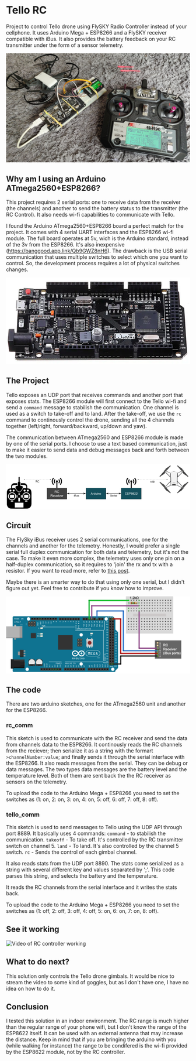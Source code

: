# Tello RC
Project to control Tello drone using FlySKY Radio Controller instead of your cellphone. It uses Arduino Mega + ESP8266 and a FlySKY receiver compatible with iBus. It also provides the battery feedback on your RC transmitter under the form of a sensor telemetry.

![Tello, FlySky transmitter and Arduino board](/page/project.jpg)

## Why am I using an Arduino ATmega2560+ESP8266?
This project requires 2 serial ports: one to receive data from the receiver (the channels) and another to send the battery status to the transmitter (the RC Control). It also needs wi-fi capabilities to communicate with Tello.

I found the Arduino ATmega2560+ESP8266 board a perfect match for the project. It comes with 4 serial UART interfaces and the ESP8266 wi-fi module. The full board operates at 5v, wich is the Arduino standard, instead of the 3v from the ESP8266. It's also inexpensive (https://banggood.app.link/Qb9GWZ8nH6). The drawback is the USB serial communication that uses multiple switches to select which one you want to control. So, the development process requires a lot of physical switches changes.

![Arduino Mega + ESP8266](/page/arduino_mega.png)

## The Project
Tello  exposes an UDP port that receives commands and another port that exposes stats. The ESP8266 module will first connect to the Tello wi-fi and send a `command` message to stabilish the communication. One channel is used as a switch to take-off and to land. After the take-off, we use the `rc` command to continously control the drone, sending all the 4 channels together (left/right, forward/backward, up/down and yaw).

The communication between ATmega2560 and ESP8266 module is made by one of the serial ports. I choose to use a text based communication, just to make it easier to send data and debug messages back and forth between the two modules.

![Project schema](/page/project.png)

## Circuit

The FlySky iBus receiver uses 2 serial communications, one for the channels and another for the telemetry. Honestly, I would prefer a single serial full duplex communication for both data and telemetry, but it's not the case. To make it even more complex, the telemetry uses only one pin on a half-duplex communication, so it requires to 'join' the rx and tx with a resistor. If you want to read more, refer to [this post](https://github.com/betaflight/betaflight/wiki/Single-wire-FlySky-(IBus)-telemetry).

Maybe there is an smarter way to do that using only one serial, but I didn't figure out yet. Feel free to contribute if you know how to improve.

![Circuit schema](/page/schema.png)

## The code

There are two arduino sketches, one for the ATmega2560 unit and another for the ESP8266.

### rc_comm

This sketch is used to communicate with the RC receiver and send the data from channels data to the ESP8266. It continously reads the RC channels from the reciever; then serialize it as a string with the formart `>channelNumber:value`; and finally sends it through the serial interface with the ESP8266. It also reads messages from the serial. They can be debug or data messages. The two types data messages are the battery level and the temperature level. Both of them are sent back the the RC receiver as sensors on the telemetry.

To upload the code to the Arduino Mega + ESP8266 you need to set the switches as (1: on, 2: on, 3: on, 4: on, 5: off, 6: off, 7: off, 8: off).

### tello_comm

This sketch is used to send messages to Tello using the UDP API through port 8889. It basically uses 4 commands:
`command` - to stabilish the communication.
`takeoff` - To take off. It's controlled by the RC transmitter switch on channel 5.
`land` - To land. It's also controlled by the channel 5 switch.
`rc` - Sends the control of each gimbal channel.

It also reads stats from the UDP port 8890. The stats come serialized as a string with several different key and values separated by ';'. This code parses this string, and selects the battery and the temperature.

It reads the RC channels from the serial interface and it writes the stats back.

To upload the code to the Arduino Mega + ESP8266 you need to set the switches as (1: off, 2: off, 3: off, 4: off, 5: on, 6: on, 7: on, 8: off).

## See it working

![Video of RC controller working](/page/tello_rc.gif)

## What to do next?
This solution only controls the Tello drone gimbals. It would be nice to stream the video to some kind of goggles, but as I don't have one, I have no idea on how to do it.

## Conclusion

I tested this solution in an indoor environment. The RC range is much higher than the regular range of your phone wifi, but I don't know the range of the ESP8622 itself. It can be used with an external antenna that may increase the distance. Keep in mind that if you are bringing the arduino with you (while walking for instance) the range to be condifered is the wi-fi provided by the ESP8622 module, not by the RC controller.
